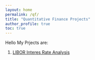 ```yaml
---
layout: home
permalink: /qf/
title: "Quantitative Finance Projects"
author_profile: true
toc: true
---
```

Hello 
My Prjects are:
1. [LIBOR Interes Rate Analysis](https://sasanmehrabian.github.io/libor/)